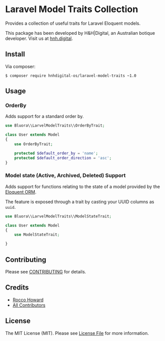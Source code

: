 # Laravel Model Traits Collection

Provides a collection of useful traits for Laravel Eloquent models.

This package has been developed by H&H|Digital, an Australian botique developer. Visit us at [hnh.digital](http://hnh.digital).

## Install

Via composer:

`$ composer require hnhdigital-os/laravel-model-traits ~1.0`

## Usage

### OrderBy

Adds support for a standard order by.

```php
use Bluora\\LarvelModelTraits\\OrderByTrait;

class User extends Model
{
    use OrderByTrait;

    protected $default_order_by = 'name';
    protected $default_order_direction = 'asc';
}
```

### Model state (Active, Archived, Deleted) Support

Adds support for functions relating to the state of a model provided by the [Eloquent ORM](http://laravel.com/docs/eloquent).

The feature is exposed through a trait by casting your UUID columns as `uuid`.

```php
use Bluora\\LarvelModelTraits\\ModelStateTrait;

class User extends Model
{
    use ModelStateTrait;

}
```

## Contributing

Please see [CONTRIBUTING](https://github.com/hnhdigital-os/laravel-model-traits/blob/master/CONTRIBUTING.md) for details.

## Credits

* [Rocco Howard](https://github.com/therocis)
* [All Contributors](https://github.com/hnhdigital-os/laravel-model-traits/contributors)

## License

The MIT License (MIT). Please see [License File](https://github.com/hnhdigital-os/laravel-model-traits/blob/master/LICENSE) for more information.
